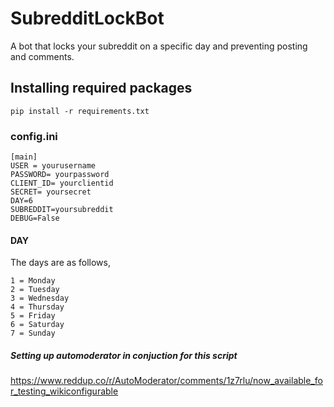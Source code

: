 # SubredditLockBot
A bot that locks your subreddit on a specific day and preventing posting and comments.


## Installing required packages
```
pip install -r requirements.txt
```

### config.ini
```
[main]
USER = yourusername
PASSWORD= yourpassword
CLIENT_ID= yourclientid
SECRET= yoursecret
DAY=6
SUBREDDIT=yoursubreddit
DEBUG=False
```

#### DAY
The days are as follows,
```
1 = Monday
2 = Tuesday
3 = Wednesday
4 = Thursday
5 = Friday
6 = Saturday
7 = Sunday
```
##### Setting up automoderator in conjuction for this script
https://www.reddup.co/r/AutoModerator/comments/1z7rlu/now_available_for_testing_wikiconfigurable
